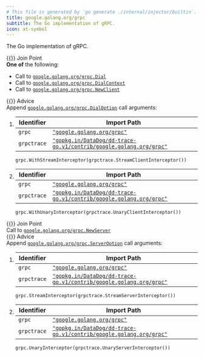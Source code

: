 ```yaml
---
# This file is generated by `go generate ./internal/injector/builtin`. DO NOT EDIT.
title: google.golang.org/grpc
subtitle: The Go implementation of gRPC.
icon: at-symbol
---
```



The Go implementation of gRPC.



<div class="hextra-cards hx-mt-4 hx-gap-4 hx-grid" style="--hextra-cards-grid-cols: 1;">
  <div class="hextra-card hx-group hx-flex hx-flex-col hx-justify-start hx-overflow-hidden hx-rounded-lg hx-border hx-border-gray-200 hx-text-current hx-no-underline dark:hx-shadow-none hover:hx-shadow-gray-100 dark:hover:hx-shadow-none hx-shadow-gray-100 active:hx-shadow-sm active:hx-shadow-gray-200 hx-transition-all hx-duration-200">
    <div>
      <span class="hextra-card-icon hx-flex hx-font-semibold hx-items-start hx-gap-2 hx-p-4 hx-text-gray-700 hover:hx-text-gray-900 dark:hx-text-neutral-200 dark:hover:hx-text-neutral-50">
        {{<iconSVG "search-circle">}} Join Point
      </span>
      <div class="hextra-card-subtitle hx-font-normal hx-px-4 hx-mb-4 hx-mt-2"><strong>One of</strong> the following:
<ul>
<li>Call to <a href="https://pkg.go.dev/google.golang.org/grpc#Dial" target="_blank" rel="noopener"><code>google.golang.org/grpc.Dial</code></a></li><li>Call to <a href="https://pkg.go.dev/google.golang.org/grpc#DialContext" target="_blank" rel="noopener"><code>google.golang.org/grpc.DialContext</code></a></li><li>Call to <a href="https://pkg.go.dev/google.golang.org/grpc#NewClient" target="_blank" rel="noopener"><code>google.golang.org/grpc.NewClient</code></a></li></ul>
</div>
    </div>
    <div class="hx-border-t">
      <span class="hextra-card-icon hx-flex hx-font-semibold hx-items-start hx-gap-2 hx-p-4 hx-text-gray-700 hover:hx-text-gray-900 dark:hx-text-neutral-200 dark:hover:hx-text-neutral-50">
        {{<iconSVG "chip">}} Advice
      </span>
      <div class="hextra-card-subtitle hx-font-normal hx-px-4 hx-mb-4 hx-mt-2">Append <code><a href="http://pkg.go.dev/google.golang.org/grpc#DialOption" target="_blank" rel="noopener">google.golang.org/grpc<wbr>.DialOption</a></code> call arguments:
<ol>
<li>

Identifier | Import Path
---|---
<code>grpc</code>|<a href="http://pkg.go.dev/google.golang.org/grpc" target="_blank" rel="noopener"><code>"google.golang.org/grpc"</code></a>
<code>grpctrace</code>|<a href="http://pkg.go.dev/gopkg.in/DataDog/dd-trace-go.v1/contrib/google.golang.org/grpc" target="_blank" rel="noopener"><code>"gopkg.in/DataDog/dd-trace-go.v1/contrib/google.golang.org/grpc"</code></a>


```go-template
grpc.WithStreamInterceptor(grpctrace.StreamClientInterceptor())
```
</li><li>

Identifier | Import Path
---|---
<code>grpc</code>|<a href="http://pkg.go.dev/google.golang.org/grpc" target="_blank" rel="noopener"><code>"google.golang.org/grpc"</code></a>
<code>grpctrace</code>|<a href="http://pkg.go.dev/gopkg.in/DataDog/dd-trace-go.v1/contrib/google.golang.org/grpc" target="_blank" rel="noopener"><code>"gopkg.in/DataDog/dd-trace-go.v1/contrib/google.golang.org/grpc"</code></a>


```go-template
grpc.WithUnaryInterceptor(grpctrace.UnaryClientInterceptor())
```
</li></ol>
</div>
    </div>
  </div>
</div><div class="hextra-cards hx-mt-4 hx-gap-4 hx-grid" style="--hextra-cards-grid-cols: 1;">
  <div class="hextra-card hx-group hx-flex hx-flex-col hx-justify-start hx-overflow-hidden hx-rounded-lg hx-border hx-border-gray-200 hx-text-current hx-no-underline dark:hx-shadow-none hover:hx-shadow-gray-100 dark:hover:hx-shadow-none hx-shadow-gray-100 active:hx-shadow-sm active:hx-shadow-gray-200 hx-transition-all hx-duration-200">
    <div>
      <span class="hextra-card-icon hx-flex hx-font-semibold hx-items-start hx-gap-2 hx-p-4 hx-text-gray-700 hover:hx-text-gray-900 dark:hx-text-neutral-200 dark:hover:hx-text-neutral-50">
        {{<iconSVG "search-circle">}} Join Point
      </span>
      <div class="hextra-card-subtitle hx-font-normal hx-px-4 hx-mb-4 hx-mt-2">Call to <a href="https://pkg.go.dev/google.golang.org/grpc#NewServer" target="_blank" rel="noopener"><code>google.golang.org/grpc.NewServer</code></a></div>
    </div>
    <div class="hx-border-t">
      <span class="hextra-card-icon hx-flex hx-font-semibold hx-items-start hx-gap-2 hx-p-4 hx-text-gray-700 hover:hx-text-gray-900 dark:hx-text-neutral-200 dark:hover:hx-text-neutral-50">
        {{<iconSVG "chip">}} Advice
      </span>
      <div class="hextra-card-subtitle hx-font-normal hx-px-4 hx-mb-4 hx-mt-2">Append <code><a href="http://pkg.go.dev/google.golang.org/grpc#ServerOption" target="_blank" rel="noopener">google.golang.org/grpc<wbr>.ServerOption</a></code> call arguments:
<ol>
<li>

Identifier | Import Path
---|---
<code>grpc</code>|<a href="http://pkg.go.dev/google.golang.org/grpc" target="_blank" rel="noopener"><code>"google.golang.org/grpc"</code></a>
<code>grpctrace</code>|<a href="http://pkg.go.dev/gopkg.in/DataDog/dd-trace-go.v1/contrib/google.golang.org/grpc" target="_blank" rel="noopener"><code>"gopkg.in/DataDog/dd-trace-go.v1/contrib/google.golang.org/grpc"</code></a>


```go-template
grpc.StreamInterceptor(grpctrace.StreamServerInterceptor())
```
</li><li>

Identifier | Import Path
---|---
<code>grpc</code>|<a href="http://pkg.go.dev/google.golang.org/grpc" target="_blank" rel="noopener"><code>"google.golang.org/grpc"</code></a>
<code>grpctrace</code>|<a href="http://pkg.go.dev/gopkg.in/DataDog/dd-trace-go.v1/contrib/google.golang.org/grpc" target="_blank" rel="noopener"><code>"gopkg.in/DataDog/dd-trace-go.v1/contrib/google.golang.org/grpc"</code></a>


```go-template
grpc.UnaryInterceptor(grpctrace.UnaryServerInterceptor())
```
</li></ol>
</div>
    </div>
  </div>
</div>
